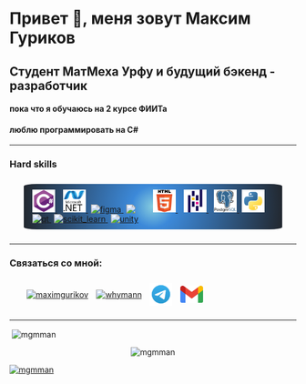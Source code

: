 # Привет 👋, меня зовут Максим Гуриков
## Студент МатМеха Урфу и будущий бэкенд - разработчик
#### пока что я обучаюсь на 2 курсе ФИИТа
#### люблю программировать на C#

--- 
<h3>Hard skills</h3>
<p  style="margin: 25px; padding: 10px; background: rgb(135,205,222);
background: radial-gradient(circle, rgba(135,205,222,1) 0%, rgba(60,137,217,1) 16%, rgba(34,39,46,1) 100%); border-radius: 5%">
<a style="margin: 5px" href="https://www.w3schools.com/cs/" target="_blank" rel="noreferrer"> 
    <img src="https://raw.githubusercontent.com/devicons/devicon/master/icons/csharp/csharp-original.svg" alt="csharp" width="40" height="40"/>
</a>
<a style="margin: 5px" href="https://dotnet.microsoft.com/" target="_blank" rel="noreferrer">
    <img src="https://raw.githubusercontent.com/devicons/devicon/master/icons/dot-net/dot-net-original-wordmark.svg" alt="dotnet" width="40" height="40"/> 
</a> 
<a href="https://www.figma.com/" target="_blank" rel="noreferrer"> 
    <img src="https://www.vectorlogo.zone/logos/figma/figma-icon.svg" alt="figma" width="40" height="40"/> 
</a>
<a style="margin: 5px; color: transparent" href="https://git-scm.com/" target="_blank" rel="noreferrer"> 
    <img src="https://www.vectorlogo.zone/logos/git-scm/git-scm-icon.svg" alt="git" width="40" height="40"/> </a> 
<a style="margin: 5px" href="https://www.w3.org/html/" target="_blank" rel="noreferrer">
    <img src="https://raw.githubusercontent.com/devicons/devicon/master/icons/html5/html5-original-wordmark.svg" alt="html5" width="40" height="40"/> </a> 
<a style="margin: 5px" href="https://pandas.pydata.org/" target="_blank" rel="noreferrer"> 
    <img src="https://raw.githubusercontent.com/devicons/devicon/2ae2a900d2f041da66e950e4d48052658d850630/icons/pandas/pandas-original.svg" alt="pandas" width="40" height="40"/> </a>
<a style="margin: 5px" href="https://www.postgresql.org" target="_blank" rel="noreferrer">
    <img src="https://raw.githubusercontent.com/devicons/devicon/master/icons/postgresql/postgresql-original-wordmark.svg" alt="postgresql" width="40" height="40"/> </a> 
<a href="https://www.python.org" target="_blank" rel="noreferrer">
    <img src="https://raw.githubusercontent.com/devicons/devicon/master/icons/python/python-original.svg" alt="python" width="40" height="40"/> </a>
<a style="margin: 5px" href="https://www.qt.io/" target="_blank" rel="noreferrer">
    <img src="https://upload.wikimedia.org/wikipedia/commons/0/0b/Qt_logo_2016.svg" alt="qt" width="30" height="20"/> </a> 
<a href="https://scikit-learn.org/" target="_blank" rel="noreferrer"> 
    <img src="https://upload.wikimedia.org/wikipedia/commons/0/05/Scikit_learn_logo_small.svg" alt="scikit_learn" width="40" height="40"/> </a>
<a style="margin: 5px" href="https://unity.com/" target="_blank" rel="noreferrer">
    <img src="https://www.vectorlogo.zone/logos/unity3d/unity3d-icon.svg" alt="unity" width="40" height="40"/> </a> 
</p>

---
<h3 align="left">Связаться со мной:</h3>
<p style="margin: 25px">
<a style="margin: 5px" href="https://kaggle.com/maximgurikov" target="blank"><img align="center" src="https://raw.githubusercontent.com/rahuldkjain/github-profile-readme-generator/master/src/images/icons/Social/kaggle.svg" alt="maximgurikov" height="30" width="40" /></a>
<a style="margin: 5px" href="https://codeforces.com/profile/whymann" target="blank"><img align="center" src="https://raw.githubusercontent.com/rahuldkjain/github-profile-readme-generator/master/src/images/icons/Social/codeforces.svg" alt="whymann" height="40" width="40" /></a>
<a style="margin: 5px" href="https://t.me/hwymann" target="blank"><img align="center" src="https://github.com/mgmman/mgmman/raw/main/tg.png" alt="whymann" height="40" width="40" /></a>
<a style="margin: 5px" href="maximgurikoff@gmail.com" target="blank"><img align="center" src="https://github.com/mgmman/mgmman/raw/main/gmail.png" alt="whymann" height="30" width="40" /></a>
</p>

---

<p>&nbsp;<img align="center" src="https://github-readme-stats.vercel.app/api?username=mgmman&show_icons=true&locale=en" alt="mgmman" /></p>

<p align="center"> <img src="https://komarev.com/ghpvc/?username=mgmman&label=Profile%20views&color=0e75b6&style=flat" alt="mgmman" /> </p>

<p align="left"> <a href="https://github.com/ryo-ma/github-profile-trophy"><img src="https://github-profile-trophy.vercel.app/?username=mgmman" alt="mgmman" /></a> </p>
